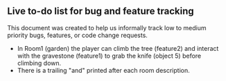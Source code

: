 ## Live to-do list for bug and feature tracking
This document was created to help us informally track low to medium priority bugs, features, or code change requests.

- In Room1 (garden) the player can climb the tree (feature2) and interact with the gravestone (feature1) to grab the knife (object 5) before climbing down.
- There is a trailing "and" printed after each room description.